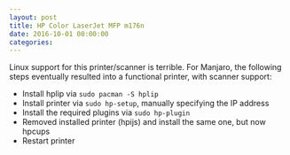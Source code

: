 ```yaml
---
layout: post
title: HP Color LaserJet MFP m176n
date: 2016-10-01 00:00:00
categories: 
---
```


Linux support for this printer/scanner is terrible. For Manjaro, the following steps eventually resulted into a functional printer, with scanner support:

* Install hplip via `sudo pacman -S hplip`
* Install printer via `sudo hp-setup`, manually specifying the IP address
* Install the required plugins via `sudo hp-plugin`
* Removed installed printer (hpijs) and install the same one, but now hpcups
* Restart printer
